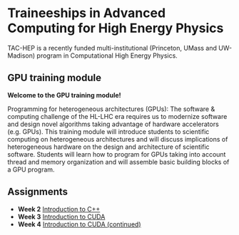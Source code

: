 # Traineeships in Advanced Computing for High Energy Physics

TAC-HEP is a recently funded multi-institutional (Princeton, UMass and UW-Madison) program in Computational High Energy Physics.

## GPU training module  

**Welcome to the GPU training module!**

Programming for heterogeneous architectures (GPUs): The software & computing challenge of the HL-LHC era requires us to modernize software and design novel algorithms taking advantage of hardware accelerators (e.g. GPUs). This training module will introduce students to scientific computing on heterogeneous architectures and will discuss implications of heterogeneous hardware on the design and architecture of scientific software. Students will learn how to program for GPUs taking into account thread and memory organization and will assemble basic building blocks of a GPU program. 


## Assignments 

- **Week 2** [Introduction to C++]()
- **Week 3** [Introduction to CUDA]()
- **Week 4** [Introduction to CUDA (continued)]()
